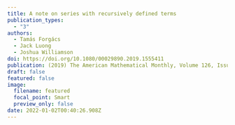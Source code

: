 ```yaml
---
title: A note on series with recursively defined terms
publication_types:
  - "3"
authors:
  - Tamás Forgács
  - Jack Luong
  - Joshua Williamson
doi: https://doi.org/10.1080/00029890.2019.1555411
publication: (2019) The American Mathematical Monthly, Volume 126, Issue 3
draft: false
featured: false
image:
  filename: featured
  focal_point: Smart
  preview_only: false
date: 2022-01-02T00:40:26.908Z
---
```

